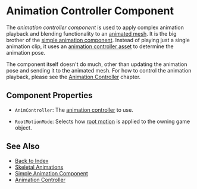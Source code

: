 # Animation Controller Component

The *animation controller component* is used to apply complex animation playback and blending functionality to an [animated mesh](../animated-mesh-component.md). It is the big brother of the [simple animation component](../simple-animation-component.md). Instead of playing just a single animation clip, it uses an [animation controller asset](animation-controller-asset.md) to determine the animation pose.

The component itself doesn't do much, other than updating the animation pose and sending it to the animated mesh. For how to control the animation playback, please see the [Animation Controller](animation-controller-overview.md) chapter.

## Component Properties

* `AnimController`: The [animation controller](animation-controller-asset.md) to use.

* `RootMotionMode`: Selects how [root motion](../root-motion.md) is applied to the owning game object.

## See Also

* [Back to Index](../../../index.md)
* [Skeletal Animations](../skeletal-animation-overview.md)
* [Simple Animation Component](../simple-animation-component.md)
* [Animation Controller](animation-controller-overview.md)
